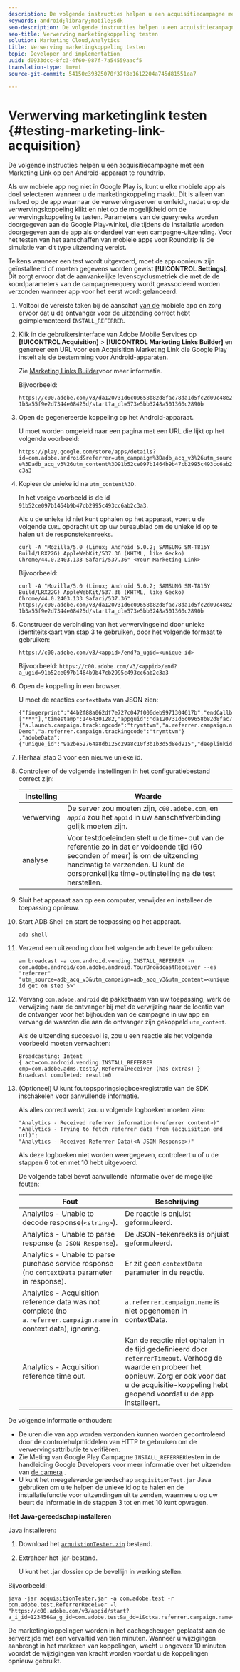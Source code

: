 ```yaml
---
description: De volgende instructies helpen u een acquisitiecampagne met een Marketing Link op een Android-apparaat te roundtrip.
keywords: android;library;mobile;sdk
seo-description: De volgende instructies helpen u een acquisitiecampagne met een Marketing Link op een Android-apparaat te roundtrip.
seo-title: Verwerving marketingkoppeling testen
solution: Marketing Cloud,Analytics
title: Verwerving marketingkoppeling testen
topic: Developer and implementation
uuid: d0933dcc-8fc3-4f60-987f-7a54559aacf5
translation-type: tm+mt
source-git-commit: 54150c39325070f37f8e1612204a745d81551ea7

---
```



# Verwerving marketinglink testen {#testing-marketing-link-acquisition}

De volgende instructies helpen u een acquisitiecampagne met een Marketing Link op een Android-apparaat te roundtrip.

Als uw mobiele app nog niet in Google Play is, kunt u elke mobiele app als doel selecteren wanneer u de marketingkoppeling maakt. Dit is alleen van invloed op de app waarnaar de verwervingsserver u omleidt, nadat u op de verwervingskoppeling klikt en niet op de mogelijkheid om de verwervingskoppeling te testen. Parameters van de queryreeks worden doorgegeven aan de Google Play-winkel, die tijdens de installatie worden doorgegeven aan de app als onderdeel van een campagne-uitzending. Voor het testen van het aanschaffen van mobiele apps voor Roundtrip is de simulatie van dit type uitzending vereist.

Telkens wanneer een test wordt uitgevoerd, moet de app opnieuw zijn geïnstalleerd of moeten gegevens worden gewist **[!UICONTROL Settings]**. Dit zorgt ervoor dat de aanvankelijke levenscyclusmetriek die met de de koordparameters van de campagnerequery wordt geassocieerd worden verzonden wanneer app voor het eerst wordt gelanceerd.

1. Voltooi de vereiste taken bij de aanschaf [van de](/help/android/acquisition-main/acquisition.md) mobiele app en zorg ervoor dat u de ontvanger voor de uitzending correct hebt geïmplementeerd `INSTALL_REFERRER`.
1. Klik in de gebruikersinterface van Adobe Mobile Services op **[!UICONTROL Acquisition]** > **[!UICONTROL Marketing Links Builder]** en genereer een URL voor een Acquisition Marketing Link die Google Play instelt als de bestemming voor Android-apparaten.

   Zie [Marketing Links Builder](/help/using/acquisition-main/c-marketing-links-builder/c-marketing-links-builder.md)voor meer informatie.

   Bijvoorbeeld:

   `https://c00.adobe.com/v3/da120731d6c09658b82d8fac78da1d5fc2d09c48e21b3a55f9e2d7344e08425d/start?a_dl=573e5bb3248a501360c2890b`

1. Open de gegenereerde koppeling op het Android-apparaat.

   U moet worden omgeleid naar een pagina met een URL die lijkt op het volgende voorbeeld:

   `https://play.google.com/store/apps/details?id=com.adobe.android&referrer=utm_campaign%3Dadb_acq_v3%26utm_source%3Dadb_acq_v3%26utm_content%3D91b52ce097b1464b9b47cb2995c493cc6ab2c3a3`

1. Kopieer de unieke id na `utm_content%3D`.

   In het vorige voorbeeld is de id `91b52ce097b1464b9b47cb2995c493cc6ab2c3a3`.

   Als u de unieke id niet kunt ophalen op het apparaat, voert u de volgende `CURL` opdracht uit op uw bureaublad om de unieke id op te halen uit de responstekenreeks.

   `curl -A "Mozilla/5.0 (Linux; Android 5.0.2; SAMSUNG SM-T815Y Build/LRX22G) AppleWebKit/537.36 (KHTML, like Gecko) Chrome/44.0.2403.133 Safari/537.36" <Your Marketing Link>`

   Bijvoorbeeld:

   `curl -A "Mozilla/5.0 (Linux; Android 5.0.2; SAMSUNG SM-T815Y Build/LRX22G) AppleWebKit/537.36 (KHTML, like Gecko) Chrome/44.0.2403.133 Safari/537.36" https://c00.adobe.com/v3/da120731d6c09658b82d8fac78da1d5fc2d09c48e21b3a55f9e2d7344e08425d/start?a_dl=573e5bb3248a501360c2890b`

1. Construeer de verbinding van het verwervingseind door unieke identiteitskaart van stap 3 te gebruiken, door het volgende formaat te gebruiken:

   `https://c00.adobe.com/v3/<appid>/end?a_ugid=<unique id>`

   Bijvoorbeeld: `https://c00.adobe.com/v3/<appid>/end?a_ugid=91b52ce097b1464b9b47cb2995c493cc6ab2c3a3`

1. Open de koppeling in een browser.

   U moet de reacties `contextData` van JSON zien:

   ```
   {"fingerprint":"44b2f88a062df7e727c047f006deb9971304617b","endCallbacks":["***"],"timestamp":1464301282,"appguid":"da120731d6c09658b82d8fac78da1d5fc2d09c48e21b3a55f9e2d7344e08425d","contextData": 
   {"a.launch.campaign.trackingcode":"trymttvm","a.referrer.campaign.name":"Android Demo","a.referrer.campaign.trackingcode":"trymttvm"} 
   ,"adobeData":{"unique_id":"9a2be52764a8db125c29a8c10f3b1b3d5d8ed915","deeplinkid":"57476c26072932ec6d3a470b"}}.
   ```

1. Herhaal stap 3 voor een nieuwe unieke id.
1. Controleer of de volgende instellingen in het configuratiebestand correct zijn:

   | Instelling | Waarde |
   |--- |--- |
   | verwerving | De server zou moeten zijn, `c00.adobe.com`, en *`appid`* zou het `appid` in uw aanschafverbinding gelijk moeten zijn. |
   | analyse | Voor testdoeleinden stelt u de time-out van de referentie zo in dat er voldoende tijd (60 seconden of meer) is om de uitzending handmatig te verzenden. U kunt de oorspronkelijke time-outinstelling na de test herstellen. |

1. Sluit het apparaat aan op een computer, verwijder en installeer de toepassing opnieuw.
1. Start ADB Shell en start de toepassing op het apparaat.

   ```
   adb shell
   ```

1. Verzend een uitzending door het volgende `adb` bevel te gebruiken:

   ```
   am broadcast -a com.android.vending.INSTALL_REFERRER -n com.adobe.android/com.adobe.android.YourBroadcastReceiver --es "referrer" "utm_source=adb_acq_v3&utm_campaign=adb_acq_v3&utm_content=<unique id get on step 5>"
   ```

1. Vervang `com.adobe.android` de pakketnaam van uw toepassing, werk de verwijzing naar de ontvanger bij met de verwijzing naar de locatie van de ontvanger voor het bijhouden van de campagne in uw app en vervang de waarden die aan de ontvanger zijn gekoppeld `utm_content`.

   Als de uitzending succesvol is, zou u een reactie als het volgende voorbeeld moeten verwachten:

   ```
   Broadcasting: Intent 
   { act=com.android.vending.INSTALL_REFERRER cmp=com.adobe.adms.tests/.ReferralReceiver (has extras) } 
   Broadcast completed: result=0 
   ```

1. (Optioneel) U kunt foutopsporingslogboekregistratie van de SDK inschakelen voor aanvullende informatie.

   Als alles correct werkt, zou u volgende logboeken moeten zien:

   ```
   "Analytics - Received referrer information(<referrer content>)" 
   "Analytics - Trying to fetch referrer data from (acquisition end url)"; 
   "Analytics - Received Referrer Data(<A JSON Response>)"
   ```

   Als deze logboeken niet worden weergegeven, controleert u of u de stappen 6 tot en met 10 hebt uitgevoerd.

   De volgende tabel bevat aanvullende informatie over de mogelijke fouten:

   | Fout | Beschrijving |
   |--- |--- |
   | Analytics - Unable to decode response(`<string>`). | De reactie is onjuist geformuleerd. |
   | Analytics - Unable to parse response (`a JSON Response`). | De JSON-tekenreeks is onjuist geformuleerd. |
   | Analytics - Unable to parse purchase service response (no `contextData` parameter in response). | Er zit geen `contextData` parameter in de reactie. |
   | Analytics - Acquisition reference data was not complete (no `a.referrer.campaign.name` in context data), ignoring. | `a.referrer.campaign.name` is niet opgenomen in contextData. |
   | Analytics - Acquisition reference time out. | Kan de reactie niet ophalen in de tijd gedefinieerd door `referrerTimeout`. Verhoog de waarde en probeer het opnieuw.  Zorg er ook voor dat u de acquisitie-koppeling hebt geopend voordat u de app installeert. |

De volgende informatie onthouden:

* De uren die van app worden verzonden kunnen worden gecontroleerd door de controlehulpmiddelen van HTTP te gebruiken om de verwervingsattributie te verifiëren.
* Zie Meting van Google Play Campagne `INSTALL_REFERRER`testen in de handleiding Google Developers voor meer informatie over het uitzenden van [de camera](https://developers.google.com/analytics/solutions/testing-play-campaigns) .
* U kunt het meegeleverde gereedschap `acquisitionTest.jar` Java gebruiken om u te helpen de unieke id op te halen en de installatiefunctie voor uitzendingen uit te zenden, waarmee u op uw beurt de informatie in de stappen 3 tot en met 10 kunt opvragen.

**Het Java-gereedschap installeren**

Java installeren:

1. Download het [`acquistionTester.zip`](../assets/acquisitionTester.zip) bestand.
1. Extraheer het .jar-bestand.

   U kunt het .jar dossier op de bevellijn in werking stellen.

Bijvoorbeeld:

```
java -jar acquisitionTester.jar -a com.adobe.test -r com.adobe.test.ReferrerReceiver -l "https://c00.adobe.com/v3/appid/start?a_i_id=123456&a_g_id=com.adobe.test&a_dd=i&ctxa.referrer.campaign.name=name&ctxa.referrer.campaign.trackingcode=1234
```

De marketingkoppelingen worden in het cachegeheugen geplaatst aan de serverzijde met een vervaltijd van tien minuten. Wanneer u wijzigingen aanbrengt in het markeren van koppelingen, wacht u ongeveer 10 minuten voordat de wijzigingen van kracht worden voordat u de koppelingen opnieuw gebruikt.
